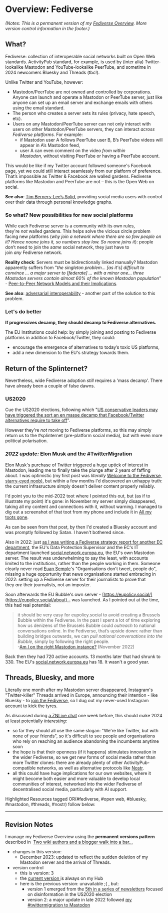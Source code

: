 # Overview: Fediverse

*(Notes: This is a permanent version of my [Fediverse Overview](https://myhub.ai/@mathewlowry/overview/16/?quality=all&types=like&types=do&types=think&timeframe=anytime). More version control information in the footer.)*

## What?

Fediverse: collection of interoperable social networks built on Open Web standards. ActivityPub standard, for example, is used by (inter alia) Twitter-lookalike Mastodon and YouTube-lookalike PeerTube, and sometime in 2024 newcomers Bluesky and Threads (tbc!).

Unlike Twitter and YouTube, however:

- Mastodon/PeerTube are not owned and controlled by corporations. Anyone can launch and operate a Mastodon or PeerTube server, just like anyone can set up an email server and exchange emails with others using the email standard.
- The person who creates a server sets its rules (privacy, hate speech, etc).
- Users on any Mastodon/PeerTube server can not only interact with users on other Mastodon/PeerTube servers, they can interact _across Fediverse platforms._ For example:
    - if Mastodon user A follows PeerTube user B, B’s PeerTube videos will appear in A’s Mastodon feed,
    - user A can even comment on the video _from within Mastodon,_ without visiting PeerTube or having a PeerTube account.

This would be like if my Twitter account followed someone's Facebook page, yet we could still interact seamlessly from our platform of preference. That’s impossible as Twitter & Facebook are walled gardens. Fediverse platforms like Mastodon and PeerTube are not – this is the Open Web on social.

**See also**: [Tim Berners-Lee’s Solid](https://solid.mit.edu/), providing social media users with control over their data through personal knowledge graphs.

### So what? New possibilities for new social platforms

While each Fediverse server is a community with its own rules, they're _not_ walled gardens. This helps solve the vicious circle problem facing new platforms (_why join a network where there are so few people on it? Hence noone joins it, so numbers stay low. So noone joins it_): people don’t need to join the _same_ social network, they just have to join _any_ Fediverse network. 

**Reality check**: Servers must be bidirectionally linked manually? Mastodon apparently suffers from "_the singleton problem... [as it's] difficult to convince ... a major server to [federate] ... with a minor one... three Mastodon servers contain almost 60% of the known Mastodon population_" - [Peer-to-Peer Network Models and their Implications](https://backdrifting.net/post/042_p2p_models).

**See also**: [adversarial interoperability](https://myhub.ai/@mathewlowry/?tags=adversarial+interoperability) - another part of the solution to this problem.

### Let's do better

**If progressives decamp, they should decamp to Fediverse alternatives.**

The EU Institutions could help: by simply joining and posting to Fediverse platforms in addition to Facebook/Twitter, they could:

- encourage the emergence of alternatives to today’s toxic US platforms,
- add a new dimension to the EU's strategy towards them.

## Return of the Splinternet?

Nevertheless, wide Fediverse adoption _still_ requires a 'mass decamp'. There have already been a couple of false dawns.

### US2020

Cue the US2020 elections, following which "[US conservative leaders may have triggered the sort an en masse decamp that Facebook/Twitter alternatives require to take off](https://myhub.ai/items/how-some-conservatives-have-switched-to-parler-rumble-and-newsmax-the-new-york-times)".

However they're _not_ moving to Fediverse platforms, so this may simply return us to the #splinternet (pre-platform social media), but with even more political polarisation.

### _2022 update:_ Elon Musk and the #TwitterMigration

Elon Musk's purchase of Twitter triggered a huge uptick of interest in Mastodon, leading me to finally take the plunge after 2 years of faffing about. I was optimistic (my first post was _literally_ [Welcome to the Fediverse, starry-eyed noob)](https://mathewlowry.medium.com/welcome-to-the-fediverse-starry-eyed-noob-twittermigration-day-3-57b99350414), but within a few months I'd discovered an unhappy truth: the current infrasructure simply doesn't deliver content properly reliably.

I'd point you to the mid-2022 toot where I pointed this out, but (as if to illustrate my point) it's gone: in November my server simply disappeared, taking all my content and connections with it, without warning. I managed to dig out a screenshot of that toot from my phone and include it in [All my toots gone](https://mathewlowry.medium.com/all-my-toots-gone-e844f7c5f255).

As can be seen from that post, by then I'd created a Bluesky account and was promptly followed by Satan. I haven't bothered since.

Also in 2022: just [as I was writing a Fediverse strategy report for another EC department](https://campaign.openworlds.info/@mathew/109270237442798710), the EU's Data Protection Supervisor and the EC's IT department launched [social.network.europa.eu](https://social.network.europa.eu/explore), the EU's own Mastodon server. The result was underwhelming to say the least, with accounts limited to the institutions, rather than the people working in them. Someone clearly never read [Euan Semple](https://euansemple.blog/)'s "Organisations don't tweet, people do", missing a huge opportunity that news organisations started embracing in 2022: setting up a Fediverse server for their journalists to prove that they _are_ their journalists, not an imposter.

Soon afterwards the EU Bubble's own server - [https://eupolicy.social/](https://eupolicy.social/about) - was launched. As I pointed out at the time, this had real potential:

> it should be very easy for eupolicy.social to avoid creating a Brussels Bubble within the Fediverse. In the past I spent a lot of time exploring how us denizens of the Brussels Bubble could _outreach_ to national conversations online. In the Fediverse, that’s upside down: rather than building bridges outwards, we can _pull national conversations into the Bubble,_ simply by following the right people.  
> -[Am I on the right Mastodon instance?](https://mathewlowry.medium.com/am-i-on-the-right-mastodon-instance-a0aee14ca00f) (November 2022)

Back then they had 720 active accounts. 13 months later that had shrunk to 330. The EU's [social.network.europa.eu](https://social.network.europa.eu/explore) has 18. It wasn't a good year.

## Threads, Bluesky, and more

Literally one month after my Mastodon server disappeared, Instagram's "Twitter-killer" Threads arrived in Europe, announcing their intention - like Bluesky - to [join the Fediverse](https://www.threads.net/@mosseri/post/C046LSmPAuN), so I dug out my never-used Instagram account to kick the tyres.

As discussed during [a ZNLive chat](https://www.linkedin.com/feed/update/urn:li:activity:7140976711302545408/) one week before, this should make 2024 at least potentially _interesting:_

- so far they should all use the same slogan: "We're like Twitter, but with none of your friends", so it's difficult to see people and organisations who rely on reaching an audience abandoning the incumbents anytime soon
- the hope is that their openness (if it happens) stimulates innovation in the wider Fediverse, so we get new forms of social media rather than more Twitter clones: there are already plenty of other ActivityPub-compatible networks, as well as alternative protocols like [Nostr](https://nostr.com/).
- all this could have huge implications for our own websites, where it might become both easier and more valuable to develop local communities of interest, networked into the wider Fediverse of decentralised social media, particularly with AI support.

Highlighted Resources tagged OR(#fediverse, #open web, #bluesky, #mastodon, #threads, #nostr) follow below:

---

## Revision Notes

I manage my Fediverse Overview using the **permanent versions pattern** described in  [Two wiki authors and a blogger walk into a bar…](https://mathewlowry.medium.com/two-wiki-authors-and-a-blogger-walk-into-a-bar-7106c8376c6e)  

- changes in this version: 
	- December 2023: updated to reflect the sudden deletion of my Mastodon server and the arrival of Threads.
- version control
    - this is version: 3
    - the [current version ](https://myhub.ai/@mathewlowry/overview/16/?quality=all&types=like&types=do&types=think&timeframe=anytime)is always on my Hub
    - here is the previous version: unavailable ;( , but:
        - version 1 emerged from the [5th in a series of newsletters](https://mathewlowry.medium.com/50-resources-and-five-editions-later-us2020-disinformation-news-ed-5-629f0a643bfe) focused on disinformation in the US2020 election
        - version 2: a major update in late 2022 followed [my #twittermigration to Mastodon](https://mathewlowry.medium.com/welcome-to-the-fediverse-starry-eyed-noob-twittermigration-day-3-57b99350414)